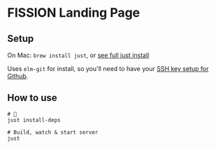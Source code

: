 # FISSION Landing Page

## Setup

On Mac: `brew install just`, or [see full just install](https://github.com/casey/just)

Uses `elm-git` for install, so you'll need to have your [SSH key setup for Github](https://help.github.com/en/github/authenticating-to-github/connecting-to-github-with-ssh).

## How to use

```shell
# 🍱
just install-deps

# Build, watch & start server
just
```
